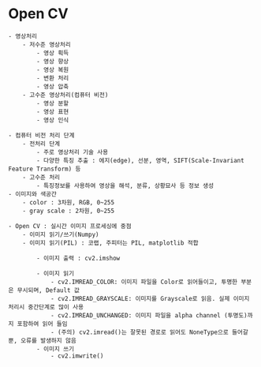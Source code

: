 # Open CV
    - 영상처리
        - 저수준 영상처리
            - 영상 획득
            - 영상 향상
            - 영상 복원
            - 변환 처리
            - 영상 압축
        - 고수준 영상처리(컴퓨터 비전)
            - 영상 분할
            - 영상 표현
            - 영상 인식

    - 컴퓨터 비전 처리 단계
        - 전처리 단계
            - 주로 영상처리 기술 사용
            - 다양한 특징 추출 : 에지(edge), 선분, 영역, SIFT(Scale-Invariant Feature Transform) 등
        - 고수준 처리
            - 특징정보를 사용하여 영상을 해석, 분류, 상황묘사 등 정보 생성
    - 이미지와 색공간
        - color : 3차원, RGB, 0~255
        - gray scale : 2차원, 0~255

    - Open CV : 실시간 이미지 프로세싱에 중점
        - 이미지 읽기/쓰기(Numpy)
        - 이미지 읽기(PIL) : 코랩, 주피터는 PIL, matplotlib 적합

            - 이미지 출력 : cv2.imshow

            - 이미지 읽기 
                - cv2.IMREAD_COLOR: 이미지 파일을 Color로 읽어들이고, 투명한 부분은 무시되며, Default 값
                - cv2.IMREAD_GRAYSCALE: 이미지를 Grayscale로 읽음. 실제 이미지 처리시 중간단계로 많이 사용
                - cv2.IMREAD_UNCHANGED: 이미지 파일을 alpha channel (투명도)까지 포함하여 읽어 들임
                - (주의) cv2.imread()는 잘못된 경로로 읽어도 NoneType으로 들어갈 뿐, 오류를 발생하지 않음
            - 이미지 쓰기
                - cv2.imwrite()